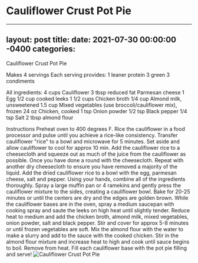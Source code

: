 # Cauliflower Crust Pot Pie
---
layout: post
title: 
date:   2021-07-30 00:00:00 -0400
categories: 
---

Cauliflower Crust Pot Pie

Makes 4 servings
Each serving provides:
1 leaner protein
3 green
3 condiments

All ingredients:
4 cups Cauliflower
3 tbsp reduced fat Parmesan cheese
1 Egg
1/2 cup cooked leeks
1 1/2 cups Chicken broth
1/4 cup Almond milk, unsweetened
1.5 cup Mixed vegetables (use broccoli/cauliflower mix), frozen
24 oz Chicken, cooked
1 tsp Onion powder
1/2 tsp Black pepper
1/4 tsp Salt
2 tbsp almond flour

Instructions
Preheat oven to 400 degrees F. Rice the cauliflower in a food processor and pulse until you achieve a rice-like consistency. Transfer cauliflower "rice" to a bowl and microwave for 5 minutes. Set aside and allow cauliflower to cool for approx 10 min.
Add the cauliflower rice to a cheesecloth and squeeze out as much of the juice from the cauliflower as possible. Once you have done a round with the cheesecloth. Repeat with another dry cheesecloth to ensure you have removed a majority of the liquid.
Add the dried cauliflower rice to a bowl with the egg, parmesan cheese, salt and pepper. Using your hands, combine all of the ingredients thoroughly. Spray a large muffin pan or 4 ramekins and gently press the cauliflower mixture to the sides, creating a cauliflower bowl. Bake for 20-25 minutes or until the centers are dry and the edges are golden brown.
While the cauliflower bases are in the oven, spray a medium saucepan with cooking spray and saute the leeks on high heat until slightly tender. Reduce heat to medium and add the chicken broth, almond milk, mixed vegetables, onion powder, salt and black pepper. Stir and cover for approx 5-8 minutes or until frozen vegetables are soft.
Mix the almond flour with the water to make a slurry and add to the sauce with the cooked chicken. Stir in the almond flour mixture and increase heat to high and cook until sauce begins to boil. Remove from heat.
Fill each cauliflower base with the pot pie filling and serve!
![Cauliflower Crust Pot Pie](/images/Cauliflower%20Crust%20Pot%20Pie.png)

